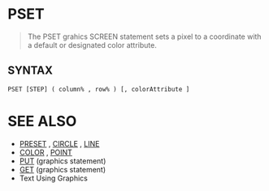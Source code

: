 # PSET
> The PSET grahics SCREEN statement sets a pixel to a coordinate with a default or designated color attribute.

## SYNTAX
`PSET [STEP] ( column% , row% ) [, colorAttribute ]`

# SEE ALSO
* [PRESET](PRESET.md) , [CIRCLE](CIRCLE.md) , [LINE](LINE.md)
* [COLOR](COLOR.md) , [POINT](POINT.md)
* [PUT](PUT.md) (graphics statement)
* [GET](GET.md) (graphics statement)
* Text Using Graphics

